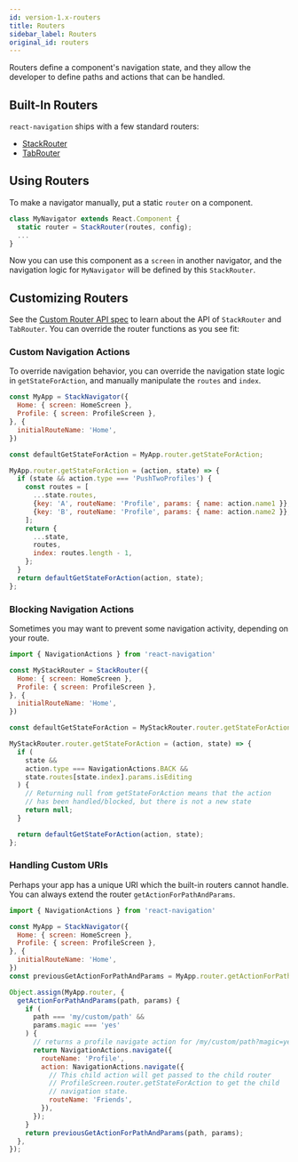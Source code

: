 ```yaml
---
id: version-1.x-routers
title: Routers
sidebar_label: Routers
original_id: routers
---
```


Routers define a component's navigation state, and they allow the developer to define paths and actions that can be handled.

## Built-In Routers

`react-navigation` ships with a few standard routers:

- [StackRouter](https://github.com/react-navigation/react-navigation/blob/1.x/src/routers/StackRouter.js)
- [TabRouter](https://github.com/react-navigation/react-navigation/blob/1.x/src/routers/TabRouter.js)


## Using Routers

To make a navigator manually, put a static `router` on a component.

```js
class MyNavigator extends React.Component {
  static router = StackRouter(routes, config);
  ...
}
```

Now you can use this component as a `screen` in another navigator, and the navigation logic for `MyNavigator` will be defined by this `StackRouter`.

## Customizing Routers

See the [Custom Router API spec](/docs/custom-routers) to learn about the API of `StackRouter` and `TabRouter`. You can override the router functions as you see fit:

### Custom Navigation Actions

To override navigation behavior, you can override the navigation state logic in `getStateForAction`, and manually manipulate the `routes` and `index`.

```js
const MyApp = StackNavigator({
  Home: { screen: HomeScreen },
  Profile: { screen: ProfileScreen },
}, {
  initialRouteName: 'Home',
})

const defaultGetStateForAction = MyApp.router.getStateForAction;

MyApp.router.getStateForAction = (action, state) => {
  if (state && action.type === 'PushTwoProfiles') {
    const routes = [
      ...state.routes,
      {key: 'A', routeName: 'Profile', params: { name: action.name1 }},
      {key: 'B', routeName: 'Profile', params: { name: action.name2 }},
    ];
    return {
      ...state,
      routes,
      index: routes.length - 1,
    };
  }
  return defaultGetStateForAction(action, state);
};
```

### Blocking Navigation Actions

Sometimes you may want to prevent some navigation activity, depending on your route.

```js
import { NavigationActions } from 'react-navigation'

const MyStackRouter = StackRouter({
  Home: { screen: HomeScreen },
  Profile: { screen: ProfileScreen },
}, {
  initialRouteName: 'Home',
})

const defaultGetStateForAction = MyStackRouter.router.getStateForAction;

MyStackRouter.router.getStateForAction = (action, state) => {
  if (
    state &&
    action.type === NavigationActions.BACK &&
    state.routes[state.index].params.isEditing
  ) {
    // Returning null from getStateForAction means that the action
    // has been handled/blocked, but there is not a new state
    return null;
  }

  return defaultGetStateForAction(action, state);
};
```


### Handling Custom URIs

Perhaps your app has a unique URI which the built-in routers cannot handle. You can always extend the router `getActionForPathAndParams`.

```js
import { NavigationActions } from 'react-navigation'

const MyApp = StackNavigator({
  Home: { screen: HomeScreen },
  Profile: { screen: ProfileScreen },
}, {
  initialRouteName: 'Home',
})
const previousGetActionForPathAndParams = MyApp.router.getActionForPathAndParams;

Object.assign(MyApp.router, {
  getActionForPathAndParams(path, params) {
    if (
      path === 'my/custom/path' &&
      params.magic === 'yes'
    ) {
      // returns a profile navigate action for /my/custom/path?magic=yes
      return NavigationActions.navigate({
        routeName: 'Profile',
        action: NavigationActions.navigate({
          // This child action will get passed to the child router
          // ProfileScreen.router.getStateForAction to get the child
          // navigation state.
          routeName: 'Friends',
        }),
      });
    }
    return previousGetActionForPathAndParams(path, params);
  },
});
```
